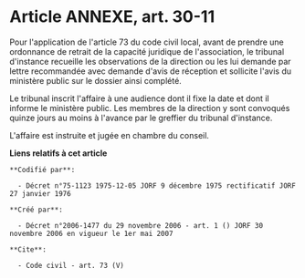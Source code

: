 # Article ANNEXE, art. 30-11

Pour l'application de l'article 73 du code civil local, avant de prendre une ordonnance de retrait de la capacité juridique
de l'association, le tribunal d'instance recueille les observations de la direction ou les lui demande par lettre recommandée
avec demande d'avis de réception et sollicite l'avis du ministère public sur le dossier ainsi complété.

Le tribunal inscrit l'affaire à une audience dont il fixe la date et dont il informe le ministère public. Les membres de la
direction y sont convoqués quinze jours au moins à l'avance par le greffier du tribunal d'instance.

L'affaire est instruite et jugée en chambre du conseil.

**Liens relatifs à cet article**

	**Codifié par**:

	  - Décret n°75-1123 1975-12-05 JORF 9 décembre 1975 rectificatif JORF 27 janvier 1976

	**Créé par**:

	  - Décret n°2006-1477 du 29 novembre 2006 - art. 1 () JORF 30 novembre 2006 en vigueur le 1er mai 2007

	**Cite**:

	  - Code civil - art. 73 (V)
